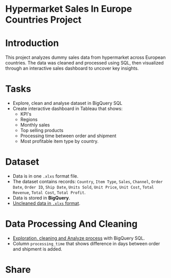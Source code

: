 # Hypermarket Sales In Europe Countries Project

# Introduction
This project analyzes dummy sales data from hypermarket across European countries. The data was cleaned and processed using SQL, then visualized through an interactive sales dashboard to uncover key insights.

# Tasks
* Explore, clean and analyse dataset in BigQuery SQL
* Create interactive dashboard in Tableau that shows:
  * KPI's
  * Regions
  * Monthly sales
  * Top selling products
  * Processing time between order and shipment
  * Most profitable item type by country.

# Dataset
* Data is in one `.xlxs` format file.
* The dataset contains records: `Country`,	`Item Type`,	`Sales`, `Channel`,	`Order Date`,	`Order ID`,	`Ship Date`,	`Units Sold`,	`Unit Price`,	`Unit Cost`,	`Total Revenue`,	`Total Cost`,	`Total Profit`.
* Data is stored in **BigQuery**.
* [Uncleaned data in `.xlxs` format](sales_uncleaned.xlsx).

# Data Processing And Cleaning
* [Exploration, cleaning and Analyze process](Exploration_cleaning_analysis.sql) with BigQuery SQL.
* Column `processing_time` that shows difference in days between order and shipment is added.

# Share




